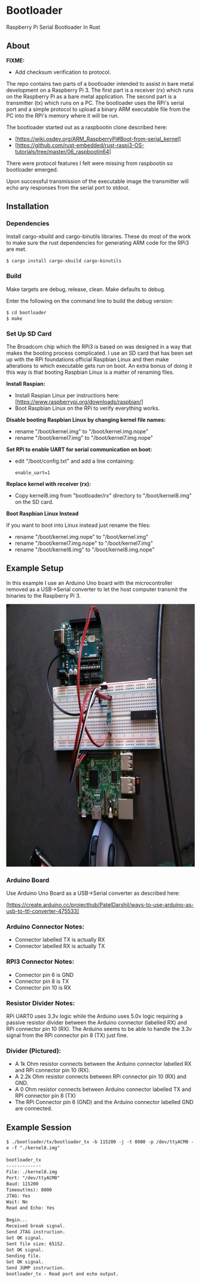 # Bootloader

Raspberry Pi Serial Bootloader In Rust

## About

**FIXME:**

 * Add checksum verification to protocol.

The repo contains two parts of a bootloader intended to assist in bare metal development on a Raspberry Pi 3. The first part is a receiver (rx) which runs on the Raspberry Pi as a bare metal application. The second part is a transmitter (tx) which runs on a PC. The bootloader uses the RPi's serial port and a simple protocol to upload a binary ARM executable file from the PC into the RPi's memory where it will be run.

The bootloader started out as a raspbootin clone described here:

 * [https://wiki.osdev.org/ARM_RaspberryPi#Boot-from-serial_kernel]
 * [https://github.com/rust-embedded/rust-raspi3-OS-tutorials/tree/master/06_raspbootin64] 

There were protocol features I felt were missing from raspbootin so bootloader emerged.

Upon successful transmission of the executable image the transmitter will echo any responses from the serial port to stdout.

## Installation

### Dependencies

Install cargo-xbuild and cargo-binutils libraries. These do most of the work to make sure the rust dependencies for generating ARM code for the RPi3 are met.

```
$ cargo install cargo-xbuild cargo-binutils
```


### Build

Make targets are debug, release, clean. Make defaults to debug. 

Enter the following on the command line to build the debug version:

```
$ cd bootloader
$ make
```


### Set Up SD Card

The Broadcom chip which the RPi3 is based on was designed in a way that makes the booting process complicated. I use an SD card that has been set up with the RPi foundations official Raspbian Linux and then make alterations to which executable gets run on boot. An extra bonus of doing it this way is that booting Raspbian Linux is a matter of renaming files.

**Install Raspian:**

 * Install Raspian Linux per instructions here: [https://www.raspberrypi.org/downloads/raspbian/]
 * Boot Raspbian Linux on the RPi to verify everything works.

**Disable booting Raspbian Linux by changing kernel file names:**

 * rename "/boot/kernel.img" to "/boot/kernel.img.nope"
 * rename "/boot/kernel7.img" to "/boot/kernel7.img.nope"

**Set RPi to enable UART for serial communication on boot:**

 * edit "/boot/config.txt" and add a line containing:
 
   ```
   enable_uart=1
   ```

**Replace kernel with receiver (rx):**

 * Copy kernel8.img from "bootloader/rx" directory to "/boot/kernel8.img" on the SD card.

**Boot Raspbian Linux Instead**

If you want to boot into Linux instead just rename the files:

 * rename "/boot/kernel.img.nope" to "/boot/kernel.img"
 * rename "/boot/kernel7.img.nope" to "/boot/kernel7.img"
 * rename "/boot/kernel8.img" to "/boot/kernel8.img.nope"


## Example Setup

In this example I use an Arduino Uno board with the microcontroller removed as a USB->Serial converter to let the host computer transmit the binaries to the Raspberry Pi 3.

<img src="serial_setup.jpg" alt="Connections between the Raspberry Pi 3 and the Arduino Uno board" height="700" width="933"/>

### Arduino Board

Use Arduino Uno Board as a USB->Serial converter as described here:

[https://create.arduino.cc/projecthub/PatelDarshil/ways-to-use-arduino-as-usb-to-ttl-converter-475533]

### Arduino Connector Notes:

 * Connector labelled TX is actually RX
 * Connector labelled RX is actually TX

### RPI3 Connector Notes:

 * Connector pin 6 is GND
 * Connector pin 8 is TX
 * Connector pin 10 is RX

### Resistor Divider Notes:

RPi UART0 uses 3.3v logic while the Arduino uses 5.0v logic requiring a passive resistor divider between the Arduino connector (labelled RX) and RPi connector pin 10 (RX). The Arduino seems to be able to handle the 3.3v signal from the RPi connector pin 8 (TX) just fine.

### Divider (Pictured):

 * A 1k Ohm resistor connects between the Arduino connector labelled RX and RPi connector pin 10 (RX).
 * A 2.2k Ohm resistor connects between RPi connector pin 10 (RX) and GND.
 * A 0 Ohm resistor connects between Arduino connector labelled TX and RPI connector pin 8 (TX)
 * The RPi Connector pin 6 (GND) and the Arduino connector labelled GND are connected.
 
## Example Session

```
$ ./bootloader/tx/bootloader_tx -b 115200 -j -t 8000 -p /dev/ttyACM0 -e -f "./kernel8.img"

bootloader_tx
-------------
File: ./kernel8.img
Port: "/dev/ttyACM0"
Baud: 115200
Timeout(ms): 8000
JTAG: Yes
Wait: No
Read and Echo: Yes

Begin...
Received break signal.
Send JTAG instruction.
Got OK signal.
Sent file size: 65152.
Got OK signal.
Sending file.
Got OK signal.
Send JUMP instruction.
bootloader_tx - Read port and echo output.
```
